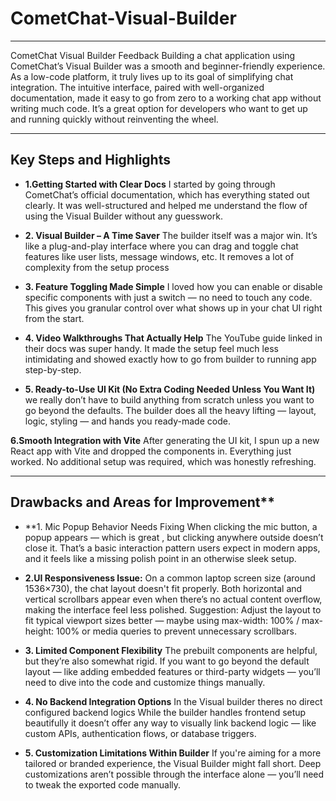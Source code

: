 # CometChat-Visual-Builder
----
CometChat Visual Builder Feedback
Building a chat application using CometChat’s Visual Builder was a smooth and beginner-friendly experience. As a low-code platform, it truly lives up to its goal of simplifying chat integration. The intuitive interface, paired with well-organized documentation, made it easy to go from zero to a working chat app without writing much code. It’s a great option for developers who want to get up and running quickly without reinventing the wheel.

---
## Key Steps and Highlights
- **1.Getting Started with Clear Docs**
I started by going through CometChat’s official documentation, which has everything stated out clearly. It was well-structured and helped me understand the flow of using the Visual Builder without any guesswork.

- **2. Visual Builder – A Time Saver**
The builder itself was a major win. It’s like a plug-and-play interface where you can drag and toggle chat features like user lists, message windows, etc. It removes a lot of complexity from the setup process 

- **3. Feature Toggling Made Simple**
I loved how you can enable or disable specific components with just a switch — no need to touch any code. This gives you granular control over what shows up in your chat UI right from the start.

- **4. Video Walkthroughs That Actually Help**
The YouTube guide linked in their docs was super handy. It made the setup feel much less intimidating and showed exactly how to go from builder to running app step-by-step.

- **5. Ready-to-Use UI Kit (No Extra Coding Needed Unless You Want It)**
we really don’t have to build anything from scratch unless you want to go beyond the defaults. The builder does all the heavy lifting — layout, logic, styling — and hands you ready-made code.

**6.Smooth Integration with Vite**
After generating the UI kit, I spun up a new React app with Vite and dropped the components in. Everything just worked. No additional setup was required, which was honestly refreshing.

----
  
## Drawbacks and Areas for Improvement**
- **1. Mic Popup Behavior Needs Fixing
When clicking the mic button, a popup appears — which is great , but clicking anywhere outside doesn’t close it. That’s a basic interaction pattern users expect in modern apps, and it feels like a missing polish point in an otherwise sleek setup.

- **2.UI Responsiveness Issue:**
On a common laptop screen size (around 1536×730), the chat layout doesn't fit properly.
Both horizontal and vertical scrollbars appear even when there’s no actual content overflow, making the interface feel less polished.
Suggestion: Adjust the layout to fit typical viewport sizes better — maybe using max-width: 100% / max-height: 100% or media queries to prevent unnecessary scrollbars.

- **3. Limited Component Flexibility**
The prebuilt components are helpful, but they’re also somewhat rigid. If you want to go beyond the default layout — like adding embedded features or third-party widgets — you’ll need to dive into the code and customize things manually.

- **4. No Backend Integration Options**
In the Visual builder theres no direct configured backend logics
While the builder handles frontend setup beautifully it doesn’t offer any way to visually link backend logic — like custom APIs, authentication flows, or database triggers. 

- **5. Customization Limitations Within Builder**
If you're aiming for a more tailored or branded experience, the Visual Builder might fall short. Deep customizations aren’t possible through the interface alone — you’ll need to tweak the exported code manually.


